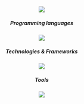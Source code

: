 
<h1 align="center">
    <img src="https://readme-typing-svg.herokuapp.com/?font=Righteous&size=35&center=true&vCenter=true&width=500&height=70&duration=4000&lines=Hi+There+!+👋;+I'm+Aymeric+!;" />
</h1>

<h5 align="center">Programming languages</h5>
<div align="center"><img src="https://skillicons.dev/icons?i=js,ts,java" /></div>

<h5 align="center">Technologies & Frameworks</h5>
<div align="center"><img src="https://skillicons.dev/icons?i=react,vue,spring,sass,tailwind,mysql" /></div>

<h5 align="center">Tools</h5>
<div align="center"><img src="https://skillicons.dev/icons?i=vite,npm,gitlab,git,vscode" /></div>

